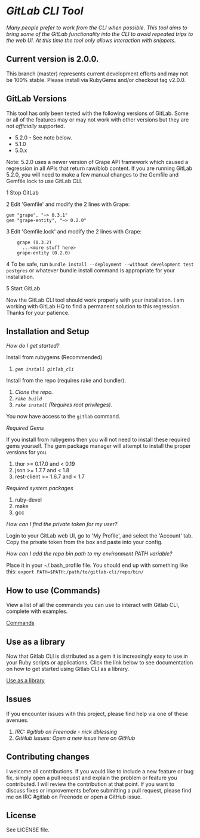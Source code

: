 # _GitLab CLI Tool_

_Many people prefer to work from the CLI when possible. This tool aims to bring some of the GitLab functionality into the CLI to avoid repeated trips to the web UI. At this time the tool only allows interaction with snippets._

## Current version is 2.0.0. 

This branch (master) represents current development efforts and may not be 100% stable. Please install via RubyGems and/or checkout tag v2.0.0.

## GitLab Versions

This tool has only been tested with the following versions of GitLab.  Some or all of the features may or may not work with other versions but they are not _officially_ supported.

* 5.2.0 - See note below.
* 5.1.0
* 5.0.x

Note: 5.2.0 uses a newer version of Grape API framework which caused a regression in all APIs that return raw/blob content.  If you are running GitLab 5.2.0, you will need to make a few manual changes to the Gemfile and Gemfile.lock to use GitLab CLI.

 1 Stop GitLab 
 
 2 Edit 'Gemfile' and modify the 2 lines with Grape:

```
gem "grape", "~> 0.3.1"
gem "grape-entity", "~> 0.2.0"
```
 3 Edit 'Gemfile.lock' and modify the 2 lines with Grape:

```
    grape (0.3.2)
      ...<more stuff here>
    grape-entity (0.2.0)
```
 4 To be safe, run `bundle install --deployment --without development test postgres` or whatever bundle install command is appropriate for your installation.
 
 5 Start GitLab

Now the GitLab CLI tool should work properly with your installation.  I am working with GitLab HQ to find a permanent solution to this regression.  Thanks for your patience.

## Installation and Setup 

_How do I get started?_ 

Install from rubygems (Recommended)

1. _`gem install gitlab_cli`_

Install from the repo (requires rake and bundler).

1. _Clone the repo._
2. _`rake build`_
3. _`rake install` (Requires root privileges)._

You now have access to the `gitlab` command.

_Required Gems_

If you install from rubygems then you will not need to install these required gems yourself. The gem package manager will attempt to install the proper versions for you.

1. thor >= 0.17.0 and < 0.19
2. json >= 1.7.7 and < 1.8
3. rest-client >= 1.6.7 and < 1.7

_Required system packages_

1. ruby-devel
2. make
3. gcc

_How can I find the private token for my user?_

Login to your GitLab web UI, go to 'My Profile', and select the 'Account' tab.  Copy the private token from the box and paste into your config.  

_How can I add the repo bin path to my environment PATH variable?_

Place it in your ~/.bash_profile file.  You should end up with something like this:
`export PATH=$PATH:/path/to/gitlab-cli/repo/bin/`

## How to use (Commands) 

View a list of all the commands you can use to interact with Gitlab CLI, complete with examples.

[Commands](doc/Commands.md)

## Use as a library

Now that Gitlab CLI is distributed as a gem it is increasingly easy to use in your Ruby scripts or applications.  Click the link below to see documentation on how to get started using Gitlab CLI as a library.

[Use as a library](doc/Library.md)

## Issues

If you encounter issues with this project, please find help via one of these avenues.

1. _IRC: #gitlab on Freenode - nick dblessing_
2. _GitHub Issues: Open a new issue here on GitHub_

## Contributing changes

I welcome all contributions.  If you would like to include a new feature or bug fix, simply open a pull request and explain the problem or feature you contributed. I will review the contribution at that point.  If you want to discuss fixes or improvements before submitting a pull request, please find me on IRC #gitlab on Freenode or open a GitHub issue.

## License
See LICENSE file.
